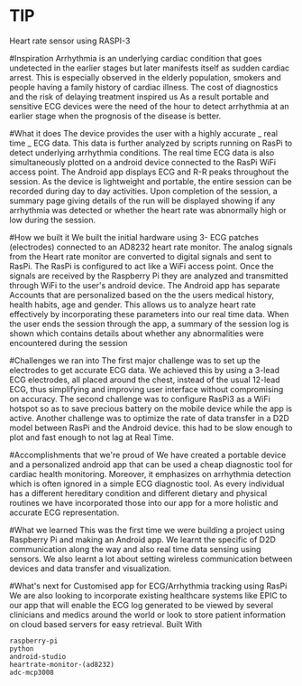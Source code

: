# TIP
Heart rate sensor using RASPI-3

#Inspiration
Arrhythmia is an underlying cardiac condition that goes undetected in the earlier stages but later manifests itself as sudden cardiac arrest. This is especially observed in the elderly population, smokers and people having a family history of cardiac illness. The cost of diagnostics and the risk of delaying treatment inspired us As a result portable and sensitive ECG devices were the need of the hour to detect arrhythmia at an earlier stage when the prognosis of the disease is better.

#What it does
The device provides the user with a highly accurate _ real time _ ECG data. This data is further analyzed by scripts running on RasPi to detect underlying arrhythmia conditions. The real time ECG data is also simultaneously plotted on a android device connected to the RasPi WiFi access point. The Android app displays ECG and R-R peaks throughout the session. As the device is lightweight and portable, the entire session can be recorded during day to day activities. Upon completion of the session, a summary page giving details of the run will be displayed showing if any arrhythmia was detected or whether the heart rate was abnormally high or low during the session.

#How we built it
We built the initial hardware using 3- ECG patches (electrodes) connected to an AD8232 heart rate monitor. The analog signals from the Heart rate monitor are converted to digital signals and sent to RasPi. The RasPi is configured to act like a WiFi access point. Once the signals are received by the Raspberry Pi they are analyzed and transmitted through WiFi to the user's android device. The Android app has separate Accounts that are personalized based on the the users medical history, health habits, age and gender. This allows us to analyze heart rate effectively by incorporating these parameters into our real time data. When the user ends the session through the app, a summary of the session log is shown which contains details about whether any abnormalities were encountered during the session

#Challenges we ran into
The first major challenge was to set up the electrodes to get accurate ECG data. We achieved this by using a 3-lead ECG electrodes, all placed around the chest, instead of the usual 12-lead ECG, thus simplifying and improving user interface without compromising on accuracy. The second challenge was to configure RasPi3 as a WiFi hotspot so as to save precious battery on the mobile device while the app is active. Another challenge was to optimize the rate of data transfer in a D2D model between RasPi and the Android device. this had to be slow enough to plot and fast enough to not lag at Real Time.

#Accomplishments that we're proud of
We have created a portable device and a personalized android app that can be used a cheap diagnostic tool for cardiac health monitoring. Moreover, it emphasizes on arrhythmia detection which is often ignored in a simple ECG diagnostic tool. As every individual has a different hereditary condition and different dietary and physical routines we have incorporated those into our app for a more holistic and accurate ECG representation.

#What we learned
This was the first time we were building a project using Raspberry Pi and making an Android app. We learnt the specific of D2D communication along the way and also real time data sensing using sensors. We also learnt a lot about setting wireless communication between devices and data transfer and visualization.

#What's next for Customised app for ECG/Arrhythmia tracking using RasPi
We are also looking to incorporate existing healthcare systems like EPIC to our app that will enable the ECG log generated to be viewed by several clinicians and medics around the world or look to store patient information on cloud based servers for easy retrieval.
Built With

    raspberry-pi
    python
    android-studio
    heartrate-monitor-(ad8232)
    adc-mcp3008


